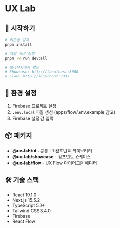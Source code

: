 # UX Lab

## 🚀 시작하기

```bash
# 의존성 설치
pnpm install

# 개발 서버 실행
pnpm -w run dev:all

# 브라우저에서 확인
# Showcase: http://localhost:3000
# Flow: http://localhost:3333
```

## 🔧 환경 설정

1. Firebase 프로젝트 설정
2. `.env.local` 파일 생성 (apps/flow/.env.example 참고)
3. Firebase 설정 값 입력

## 📦 패키지

- **@ux-lab/ui** - 공통 UI 컴포넌트 라이브러리
- **@ux-lab/showcase** - 컴포넌트 쇼케이스
- **@ux-lab/flow** - UX Flow 다이어그램 에디터

## 🛠️ 기술 스택

- React 19.1.0
- Next.js 15.5.2
- TypeScript 5.0+
- Tailwind CSS 3.4.0
- Firebase
- React Flow

